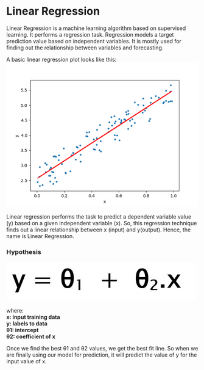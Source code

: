 # Linear Regression

Linear Regression is a machine learning algorithm based on supervised learning. It performs a regression task. Regression models a target prediction value based on independent variables. It is mostly used for finding out the relationship between variables and forecasting.

A basic linear regression plot looks like this:  <img src="linear_regg.png">

Linear regression performs the task to predict a dependent variable value (y) based on a given independent variable (x). So, this regression technique finds out a linear relationship between x (input) and y(output). Hence, the name is Linear Regression.

### Hypothesis
<img src="linear_regg_hypothesis.jpg">

where:  
**x: input training data**  
**y: labels to data**  
**θ1: intercept**  
**θ2: coefficient of x**  

Once we find the best θ1 and θ2 values, we get the best fit line. So when we are finally using our model for prediction, it will predict the value of y for the input value of x.
